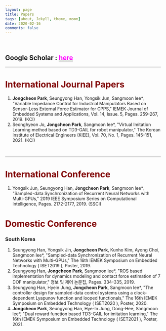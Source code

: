 ```yaml
---
layout: page
title: Papers
tags: [about, Jekyll, theme, moon]
date: 2020-02-16
comments: false
---
```

<br>

## Google Scholar : [<span style="color:Fuchsia">here</span>](https://scholar.google.com/citations?user=fXESAT8AAAAJ&hl=ko&authuser=2)

---

# <span style="color:#800000">International Journal Papers</span>

1. **Jongcheon Park**, Seungyong Han, Yongsik Jun, Sangmoon lee*, "Variable Impedance Control for Industrial Manipulators Based on Sensor-Less External Force Estimator for CPPS," IEMEK Journal of Embedded Systems and Applications, Vol. 14, Issue. 5, Pages. 259-267, 2019. (KCI)
2. Seonghyeon Jo, **Jongcheon Park**, Sangmoon lee*, "Virtual Imitation Learning method based on TD3-GAIL for robot manipulator," The Korean Institute of Electrical Engineers (KIEE), Vol. 70, No. 1, Pages. 145-151, 2021. (KCI)

<br>

---

# <span style="color:#800000">International Conference</span>
1.  Yongsik Jun, Seungyong Han, **Jongcheon Park**, Sangmoon lee*, "Sampled-data Synchronization of Recurrent Neural Networks with Multi-GPUs," 2019 IEEE Symposium Series on Computational Intelligence, Pages. 2172-2177, 2019. (SSCI)

# <span style="color:#800000">Domestic Conference</span>
### South Korea
1. Seungyong Han, Yongsik Jin, **Jongcheon Park**, Kunho Kim, Ayong Choi, Sangmoon lee*, "Sampled-data Synchronization of Recurrent Neural Networks with Multi-GPUs," The 16th IEMEK Symposium on Embedded Technology ( ISET2019 ), Poster, 2019.
2. Seungyong Han, **Jongcheon Park**, Sangmoon lee*, "ROS based implementation for dynamics modeling and contact force estimation of 7 DOF manipulator," 정보 및 제어 논문집, Pages. 334-335, 2019.
3. Seungyong Han, Hyein Jung, **Jongcheon Park**, Sangmoon lee*, "The controller design for sampled-data control systems using a clock-dependent Lyapunov function and looped functionals," The 16th IEMEK Symposium on Embedded Technology ( ISET2020 ), Poster, 2020.
4. **Jongcheon Park**, Seungyong Han, Hye-In Jung, Dong-Hee, Sangmoon lee*, "Dual reward function based TD3-GAIL for imitation learning," The 16th IEMEK Symposium on Embedded Technology ( ISET2021 ), Poster, 2021.


<br>
